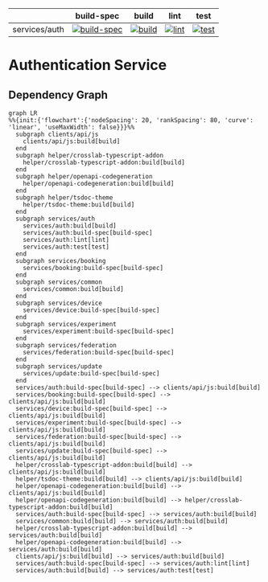 [//]: # ({{print badges}})

|     | build-spec | build | lint | test |
| --- | --- | --- | --- | --- |
| services/auth |  [![build-spec](https://ci.goldi-labs.de/crosslab/authentication_service_tests/services/auth/dist/build-spec.badge)](https://ci.goldi-labs.de/crosslab/authentication_service_tests/services/auth/dist/build-spec.log) | [![build](https://ci.goldi-labs.de/crosslab/authentication_service_tests/services/auth/dist/build.badge)](https://ci.goldi-labs.de/crosslab/authentication_service_tests/services/auth/dist/build.log) | [![lint](https://ci.goldi-labs.de/crosslab/authentication_service_tests/services/auth/dist/lint.badge)](https://ci.goldi-labs.de/crosslab/authentication_service_tests/services/auth/dist/lint.log) | [![test](https://ci.goldi-labs.de/crosslab/authentication_service_tests/services/auth/dist/test.badge)](https://ci.goldi-labs.de/crosslab/authentication_service_tests/services/auth/dist/test.log) |

[//]: # ({{end}})
# Authentication Service

## Dependency Graph
[//]: # ({{print dependency graph}})
```mermaid
graph LR
%%{init:{'flowchart':{'nodeSpacing': 20, 'rankSpacing': 80, 'curve': 'linear', 'useMaxWidth': false}}}%%
  subgraph clients/api/js
    clients/api/js:build[build]
  end
  subgraph helper/crosslab-typescript-addon
    helper/crosslab-typescript-addon:build[build]
  end
  subgraph helper/openapi-codegeneration
    helper/openapi-codegeneration:build[build]
  end
  subgraph helper/tsdoc-theme
    helper/tsdoc-theme:build[build]
  end
  subgraph services/auth
    services/auth:build[build]
    services/auth:build-spec[build-spec]
    services/auth:lint[lint]
    services/auth:test[test]
  end
  subgraph services/booking
    services/booking:build-spec[build-spec]
  end
  subgraph services/common
    services/common:build[build]
  end
  subgraph services/device
    services/device:build-spec[build-spec]
  end
  subgraph services/experiment
    services/experiment:build-spec[build-spec]
  end
  subgraph services/federation
    services/federation:build-spec[build-spec]
  end
  subgraph services/update
    services/update:build-spec[build-spec]
  end
  services/auth:build-spec[build-spec] --> clients/api/js:build[build]
  services/booking:build-spec[build-spec] --> clients/api/js:build[build]
  services/device:build-spec[build-spec] --> clients/api/js:build[build]
  services/experiment:build-spec[build-spec] --> clients/api/js:build[build]
  services/federation:build-spec[build-spec] --> clients/api/js:build[build]
  services/update:build-spec[build-spec] --> clients/api/js:build[build]
  helper/crosslab-typescript-addon:build[build] --> clients/api/js:build[build]
  helper/tsdoc-theme:build[build] --> clients/api/js:build[build]
  helper/openapi-codegeneration:build[build] --> clients/api/js:build[build]
  helper/openapi-codegeneration:build[build] --> helper/crosslab-typescript-addon:build[build]
  services/auth:build-spec[build-spec] --> services/auth:build[build]
  services/common:build[build] --> services/auth:build[build]
  helper/crosslab-typescript-addon:build[build] --> services/auth:build[build]
  helper/openapi-codegeneration:build[build] --> services/auth:build[build]
  clients/api/js:build[build] --> services/auth:build[build]
  services/auth:build-spec[build-spec] --> services/auth:lint[lint]
  services/auth:build[build] --> services/auth:test[test]
```
[//]: # ({{end}})
